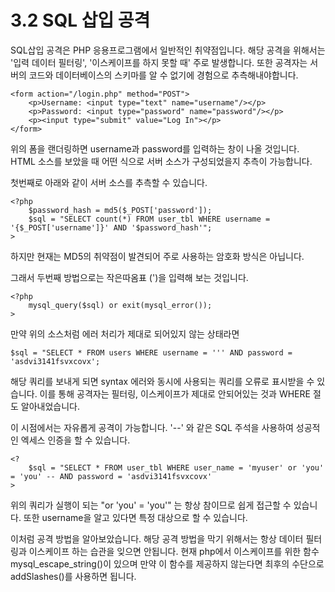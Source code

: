 # 3.2 SQL 삽입 공격
SQL삽입 공격은 PHP 응용프로그램에서 일반적인 취약점입니다. 해당 공격을 위해서는 '입력 데이터 필터링', '이스케이프를 하지 못할 때' 주로 발생합니다. 또한 공격자는 서버의 코드와 데이터베이스의 스키마를 알 수 없기에 경험으로 추측해내야합니다. 
```
<form action="/login.php" method="POST">
    <p>Username: <input type="text" name="username"/></p>
    <p>Password: <input type="password" name="password"/></p>
    <p><input type="submit" value="Log In"></p>
</form>
```
위의 폼을 랜더링하면 username과 password를 입력하는 창이 나올 것입니다. HTML 소스를 보았을 때 어떤 식으로 서버 소스가 구성되었을지 추측이 가능합니다.

첫번째로 아래와 같이 서버 소스를 추측할 수 있습니다.
```
<?php
    $password_hash = md5($_POST['password']);
    $sql = "SELECT count(*) FROM user_tbl WHERE username = '{$_POST['username']}' AND '$password_hash'";
>
```
하지만 현재는 MD5의 취약점이 발견되어 주로 사용하는 암호화 방식은 아닙니다.

그래서 두번째 방법으로는 작은따옴표 (')을 입력해 보는 것입니다.
```
<?php
    mysql_query($sql) or exit(mysql_error());
>
```
만약 위의 소스처럼 에러 처리가 제대로 되어있지 않는 상태라면 
```
$sql = "SELECT * FROM users WHERE username = ''' AND password = 'asdvi3141fsvxcovx';
```
해당 쿼리를 보내게 되면 syntax 에러와 동시에 사용되는 쿼리를 오류로 표시받을 수 있습니다. 이를 통해 공격자는 필터링, 이스케이프가 제대로 안되어있는 것과 WHERE 절도 알아내었습니다.

이 시점에서는 자유롭게 공격이 가능합니다. '--' 와 같은 SQL 주석을 사용하여 성공적인 엑세스 인증을 할 수 있습니다.
```
<?
    $sql = "SELECT * FROM user_tbl WHERE user_name = 'myuser' or 'you' = 'you' -- AND password = 'asdvi3141fsvxcovx'    
>
```
위의 쿼리가 실행이 되는 "or 'you' = 'you'" 는 항상 참이므로 쉽게 접근할 수 있습니다. 또한 username을 알고 있다면 특정 대상으로 할 수 있습니다. 

이처럼 공격 방법을 알아보았습니다. 해당 공격 방법을 막기 위해서는 항상 데이터 필터링과 이스케이프 하는 습관을 잊으면 안됩니다. 
현재 php에서 이스케이프를 위한 함수 mysql_escape_string()이 있으며 만약 이 함수를 제공하지 않는다면 최후의 수단으로 addSlashes()를 사용하면 됩니다.

